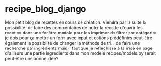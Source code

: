 # recipe_blog_django
Mon petit blog de recettes en cours de création.
Viendra par la suite la possibilité:
  de faire des commentaires
  de noter la recette
  d'ouvrir les recettes dans une fenêtre modale pour les imprimer
  de filtrer par catégorie: je dois pour ça mettre un form avec input et options prédéfinies
  peut-être également la possibilité de changer la méthode de tri...
  de faire une recherche par ingrédients mais il faut que je réflechisse à la mise en page
  d'ailleurs une partie ingredients dans mon modèle recipes/models.py serait peut-être une bonne idée?


  